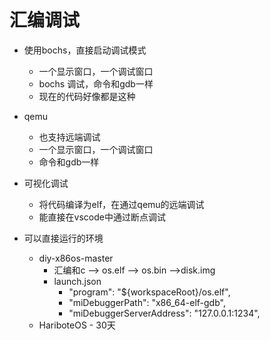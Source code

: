 # 汇编调试
- 使用bochs，直接启动调试模式
	- 一个显示窗口，一个调试窗口
	- bochs 调试，命令和gdb一样
	- 现在的代码好像都是这种
- qemu
	- 也支持远端调试
	- 一个显示窗口，一个调试窗口
	- 命令和gdb一样

- 可视化调试
	- 将代码编译为elf，在通过qemu的远端调试
	- 能直接在vscode中通过断点调试

- 可以直接运行的环境
	- diy-x86os-master
		- 汇编和c --> os.elf --> os.bin -->disk.img
		- launch.json 
			- "program": "${workspaceRoot}/os.elf",
			- "miDebuggerPath": "x86_64-elf-gdb",
			- "miDebuggerServerAddress": "127.0.0.1:1234",
	- HariboteOS - 30天